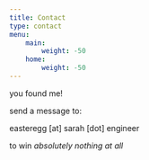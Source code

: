 ```yaml
---
title: Contact
type: contact
menu:
    main:
        weight: -50
    home:
        weight: -50
---
```


you found me!

send a message to:

easteregg [at] sarah [dot] engineer

to win *absolutely nothing at all*
